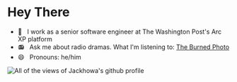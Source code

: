 # Hey There

- 📰 &nbsp; I work as a senior software engineer at The Washington Post's Arc XP platform
- 📻 &nbsp; Ask me about radio dramas. What I'm listening to: <a target="_blank" href="https://qcodemedia.com/the-burned-photo">The Burned Photo</a>
- 😄 &nbsp; Pronouns: he/him

<img src="https://komarev.com/ghpvc/?username=jackhowa&color=133033" alt="All of the views of Jackhowa's github profile" />
